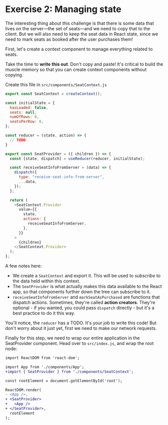 # Exercise 2: Managing state

The interesting thing about this challenge is that there is some data that lives on the server—the set of seats—and we need to copy that to the client. But we will also need to keep the seat data in React state, since we need to mark seats as booked after the user purchases them!

First, let's create a context component to manage everything related to seats.

Take the time to **write this out**. Don't copy and paste! It's critical to build the muscle memory so that you can create context components without copying.

Create this file in `src/components/SeatContext.js`

```js
export const SeatContext = createContext();

const initialState = {
  hasLoaded: false,
  seats: null,
  numOfRows: 0,
  seatsPerRow: 0,
};

const reducer = (state, action) => {
  // TODO
}

export const SeatProvider = ({ children }) => {
  const [state, dispatch] = useReducer(reducer, initialState);

  const receiveSeatInfoFromServer = (data) => {
    dispatch({
      type: "receive-seat-info-from-server",
      ...data,
    });
  };

  return (
    <SeatContext.Provider
      value={{
        state,
        actions: {
          receiveSeatInfoFromServer,
        },
      }}
    >
      {children}
    </SeatContext.Provider>
  );
};
```

A few notes here:

- We create a `SeatContext` and export it. This will be used to _subscribe_ to the data held within this context.
- The `SeatProvider` is what actually makes this data available to the React app, so that components further down the tree can subscribe to it.
- `receiveSeatInfoFromServer` and `markSeatAsPurchased` are functions that dispatch actions. Sometimes, they're called **action creators**. They're optional - if you wanted, you could pass `dispatch` directly - but it's a best practice to do it this way.

You'll notice, the `reducer` has a TODO. It's your job to write this code! But don't worry about it just yet, first we need to make our network requests.

Finally for this step, we need to wrap our entire application in the SeatProvider component. Head over to `src/index.js`, and wrap the root node:

```diff
import ReactDOM from 'react-dom';

import App from './components/App';
+import { SeatProvider } from './components/SeatContext';

const rootElement = document.getElementById('root');

ReactDOM.render(
- <App />,
+ <SeatProvider>
+   <App />
+ </SeatProvider>,
  rootElement
);

```
